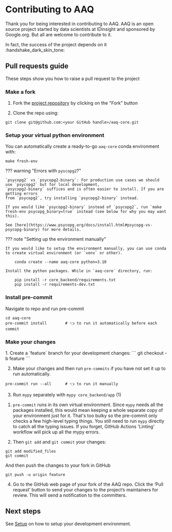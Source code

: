 # Contributing to AAQ

Thank you for being interested in contributing to AAQ. AAQ is an open source project started by data scientists at IDinsight and sponsored by Google.org. But all are welcome to contribute to it.

In fact, the success of the project depends on it :handshake_dark_skin_tone:

## Pull requests guide

These steps show you how to raise a pull request to the project

### Make a fork

1. Fork the [project repository](https://github.com/IDinsight/aaq-core) by clicking on the "Fork" button

2. Clone the repo using:

```
git clone git@github.com:<your GitHub handle>/aaq-core.git
```

### Setup your virtual python environment

You can automatically create a ready-to-go `aaq-core` conda environment with:

    make fresh-env

??? warning "Errors with `pyscopg2`?"

    `psycopg2` vs `psycopg2-binary`: For production use cases we should use `psycopg2` but for local development,
    `psycopg2-binary` suffices and is often easier to install. If you are getting errors
    from `psycopg2`, try installing `psycopg2-binary` instead.

    If you would like `psycopg2-binary` instead of `psycopg2`, run `make fresh-env psycopg_binary=true` instead (see below for why you may want this).

    See [here](https://www.psycopg.org/docs/install.html#psycopg-vs-psycopg-binary) for more details.

??? note "Setting up the environment manually"

    If you would like to setup the environment manually, you can use conda to create virtual environment (or `venv` or other).

        conda create --name aaq-core python=3.10

    Install the python packages. While in `aaq-core` directory, run:

        pip install -r core_backend/requirements.txt
        pip install -r requirements-dev.txt

### Install pre-commit

Navigate to repo and run pre-commit

    cd aaq-core
    pre-commit install        # 👈 to run it automatically before each commit


### Make your changes

<div class="annotate" markdown>
1. Create a `feature` branch for your development changes:
```
git checkout -b feature
```

2. Make your changes and then run `pre-commits` if you have not set it up to run automatically.
```
pre-commit run --all      # 👈 to run it manually
```
3. Run `mypy` separately with `mypy core_backend/app` (1)

</div>

1. `pre-commit` runs in its own virtual environment. Since `mypy` needs all the
   packages installed, this would mean keeping a whole separate copy of your
   environment just for it. That's too bulky so the pre-commit only checks
   a few high-level typing things. You still need to run `mypy` directly to catch
   all the typing issues.
   If you forget, GitHub Actions 'Linting' workflow will pick up all the mypy errors.

3. Then `git add` and `git commit` your changes:
```
git add modified_files
git commit
```
And then push the changes to your fork in GitHub
```
git push -u origin feature
```
4. Go to the GitHub web page of your fork of the AAQ repo. Click the ‘Pull request’ button
to send your changes to the project’s maintainers for review.
This will send a notification to the committers.

## Next steps

See [Setup](./setup.md) on how to setup your development environment.
